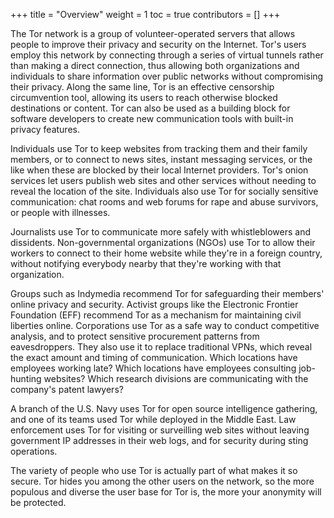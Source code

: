 +++
title = "Overview"
weight = 1
toc = true
contributors = []
+++

The Tor network is a group of volunteer-operated servers that allows people to improve their privacy and security on the Internet. Tor's users employ this network by connecting through a series of virtual tunnels rather than making a direct connection, thus allowing both organizations and individuals to share information over public networks without compromising their privacy. Along the same line, Tor is an effective censorship circumvention tool, allowing its users to reach otherwise blocked destinations or content. Tor can also be used as a building block for software developers to create new communication tools with built-in privacy features. 

Individuals use Tor to keep websites from tracking them and their family members, or to connect to news sites, instant messaging services, or the like when these are blocked by their local Internet providers. Tor's onion services let users publish web sites and other services without needing to reveal the location of the site. Individuals also use Tor for socially sensitive communication: chat rooms and web forums for rape and abuse survivors, or people with illnesses.

Journalists use Tor to communicate more safely with whistleblowers and dissidents. Non-governmental organizations (NGOs) use Tor to allow their workers to connect to their home website while they're in a foreign country, without notifying everybody nearby that they're working with that organization.

Groups such as Indymedia recommend Tor for safeguarding their members' online privacy and security. Activist groups like the Electronic Frontier Foundation (EFF) recommend Tor as a mechanism for maintaining civil liberties online. Corporations use Tor as a safe way to conduct competitive analysis, and to protect sensitive procurement patterns from eavesdroppers. They also use it to replace traditional VPNs, which reveal the exact amount and timing of communication. Which locations have employees working late? Which locations have employees consulting job-hunting websites? Which research divisions are communicating with the company's patent lawyers?

A branch of the U.S. Navy uses Tor for open source intelligence gathering, and one of its teams used Tor while deployed in the Middle East. Law enforcement uses Tor for visiting or surveilling web sites without leaving government IP addresses in their web logs, and for security during sting operations.

The variety of people who use Tor is actually part of what makes it so secure. Tor hides you among the other users on the network, so the more populous and diverse the user base for Tor is, the more your anonymity will be protected. 